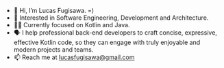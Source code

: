 - 👋 Hi, I’m Lucas Fugisawa. =)
- 👀 Interested in Software Engineering, Development and Architecture.
- 🧑‍💻 Currently focused on Kotlin and Java.
- 🗣️ I help professional back-end developers to craft concise, expressive, effective Kotlin code, so they can engage with truly enjoyable and modern projects and teams.
- 📫 Reach me at lucasfugisawa@gmail.com
